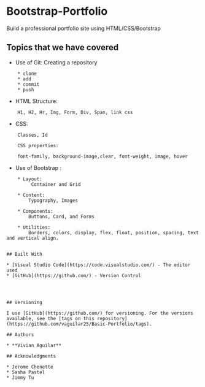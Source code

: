 # Bootstrap-Portfolio

Build a professional portfolio site using HTML/CSS/Bootstrap

## Topics that we have covered
* Use of Git: Creating a repository
```
    * clone 
    * add 
    * commit 
    * push
```
* HTML Structure: 
```
    H1, H2, Hr, Img, Form, Div, Span, link css
```
* CSS: 
```
    Classes, Id 
```
```
    CSS properties: 

    font-family, background-image,clear, font-weight, image, hover
```




* Use of Bootstrap : 

```
    * Layout:
         Container and Grid

    * Content: 
        Typography, Images

    * Components:
        Buttons, Card, and Forms

    * Utilities:
        Borders, colors, display, flex, float, position, spacing, text and vertical align.
```

```

## Built With

* [Visual Studio Code](https://code.visualstudio.com/) - The editor used
* [GitHub](https://github.com/) - Version Control




## Versioning

I use [GitHub](https://github.com/) for versioning. For the versions available, see the [tags on this repository](https://github.com/vaguilar25/Basic-Portfolio/tags). 

## Authors

* **Vivian Aguilar** 

## Acknowledgments

* Jerome Chenette
* Sasha Pastel
* Jimmy Tu
